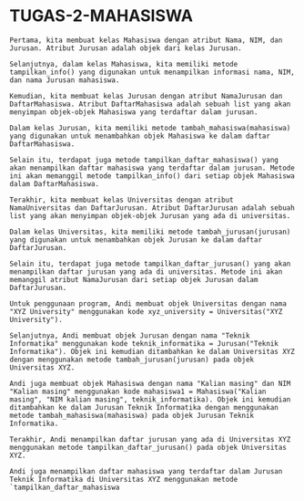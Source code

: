 # TUGAS-2-MAHASISWA
    Pertama, kita membuat kelas Mahasiswa dengan atribut Nama, NIM, dan Jurusan. Atribut Jurusan adalah objek dari kelas Jurusan.

    Selanjutnya, dalam kelas Mahasiswa, kita memiliki metode tampilkan_info() yang digunakan untuk menampilkan informasi nama, NIM, dan nama Jurusan mahasiswa.

    Kemudian, kita membuat kelas Jurusan dengan atribut NamaJurusan dan DaftarMahasiswa. Atribut DaftarMahasiswa adalah sebuah list yang akan menyimpan objek-objek Mahasiswa yang terdaftar dalam jurusan.

    Dalam kelas Jurusan, kita memiliki metode tambah_mahasiswa(mahasiswa) yang digunakan untuk menambahkan objek Mahasiswa ke dalam daftar DaftarMahasiswa.

    Selain itu, terdapat juga metode tampilkan_daftar_mahasiswa() yang akan menampilkan daftar mahasiswa yang terdaftar dalam jurusan. Metode ini akan memanggil metode tampilkan_info() dari setiap objek Mahasiswa dalam DaftarMahasiswa.

    Terakhir, kita membuat kelas Universitas dengan atribut NamaUniversitas dan DaftarJurusan. Atribut DaftarJurusan adalah sebuah list yang akan menyimpan objek-objek Jurusan yang ada di universitas.

    Dalam kelas Universitas, kita memiliki metode tambah_jurusan(jurusan) yang digunakan untuk menambahkan objek Jurusan ke dalam daftar DaftarJurusan.

    Selain itu, terdapat juga metode tampilkan_daftar_jurusan() yang akan menampilkan daftar jurusan yang ada di universitas. Metode ini akan memanggil atribut NamaJurusan dari setiap objek Jurusan dalam DaftarJurusan.

    Untuk penggunaan program, Andi membuat objek Universitas dengan nama "XYZ University" menggunakan kode xyz_university = Universitas("XYZ University").

    Selanjutnya, Andi membuat objek Jurusan dengan nama "Teknik Informatika" menggunakan kode teknik_informatika = Jurusan("Teknik Informatika"). Objek ini kemudian ditambahkan ke dalam Universitas XYZ dengan menggunakan metode tambah_jurusan(jurusan) pada objek Universitas XYZ.

    Andi juga membuat objek Mahasiswa dengan nama "Kalian masing" dan NIM "Kalian masing" menggunakan kode mahasiswa1 = Mahasiswa("Kalian masing", "NIM kalian masing", teknik_informatika). Objek ini kemudian ditambahkan ke dalam Jurusan Teknik Informatika dengan menggunakan metode tambah_mahasiswa(mahasiswa) pada objek Jurusan Teknik Informatika.

    Terakhir, Andi menampilkan daftar jurusan yang ada di Universitas XYZ menggunakan metode tampilkan_daftar_jurusan() pada objek Universitas XYZ.

    Andi juga menampilkan daftar mahasiswa yang terdaftar dalam Jurusan Teknik Informatika di Universitas XYZ menggunakan metode `tampilkan_daftar_mahasiswa
